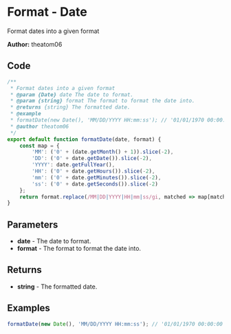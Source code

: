 # Format - Date
Format dates into a given format

**Author:** theatom06


## Code
```js
/**
 * Format dates into a given format
 * @param {Date} date The date to format. 
 * @param {string} format The format to format the date into. 
 * @returns {string} The formatted date.
 * @example
 * formatDate(new Date(), 'MM/DD/YYYY HH:mm:ss'); // '01/01/1970 00:00:00'
 * @author theatom06
 */
export default function formatDate(date, format) {
    const map = {
        'MM': ('0' + (date.getMonth() + 1)).slice(-2),
        'DD': ('0' + date.getDate()).slice(-2),
        'YYYY': date.getFullYear(),
        'HH': ('0' + date.getHours()).slice(-2),
        'mm': ('0' + date.getMinutes()).slice(-2),
        'ss': ('0' + date.getSeconds()).slice(-2)
    };
    return format.replace(/MM|DD|YYYY|HH|mm|ss/gi, matched => map[matched]);
}
```

## Parameters
* **date** - The date to format.
* **format** - The format to format the date into.


## Returns
* **string** - The formatted date.


## Examples
```js
formatDate(new Date(), 'MM/DD/YYYY HH:mm:ss'); // '01/01/1970 00:00:00'

```
